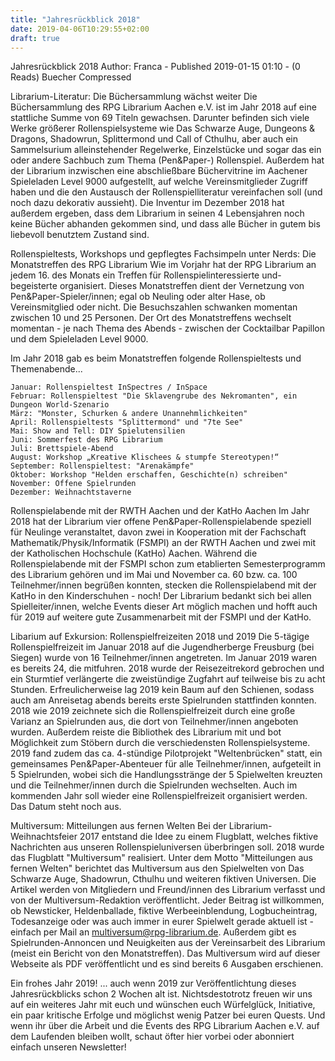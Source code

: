 ```yaml
---
title: "Jahresrückblick 2018"
date: 2019-04-06T10:29:55+02:00
draft: true
---
```


Jahresrückblick 2018
Author: Franca - Published 2019-01-15 01:10 - (0 Reads)
Buecher Compressed

Librarium-Literatur: Die Büchersammlung wächst weiter
Die Büchersammlung des RPG Librarium Aachen e.V. ist im Jahr 2018 auf eine stattliche Summe von 69 Titeln gewachsen. Darunter befinden sich viele Werke größerer Rollenspielsysteme wie Das Schwarze Auge, Dungeons & Dragons, Shadowrun, Splittermond und Call of Cthulhu, aber auch ein Sammelsurium alleinstehender Regelwerke, Einzelstücke und sogar das ein oder andere Sachbuch zum Thema (Pen&Paper-) Rollenspiel.
Außerdem hat der Librarium inzwischen eine abschließbare Büchervitrine im Aachener Spieleladen Level 9000 aufgestellt, auf welche Vereinsmitglieder Zugriff haben und die den Austausch der Rollenspielliteratur vereinfachen soll (und noch dazu dekorativ aussieht).
Die Inventur im Dezember 2018 hat außerdem ergeben, dass dem Librarium in seinen 4 Lebensjahren noch keine Bücher abhanden gekommen sind, und dass alle Bücher in gutem bis liebevoll benutztem Zustand sind.

Rollenspieltests, Workshops und gepflegtes Fachsimpeln unter Nerds: Die Monatstreffen des RPG Librarium
Wie im Vorjahr hat der RPG Librarium an jedem 16. des Monats ein Treffen für Rollenspielinteressierte und-begeisterte organisiert. Dieses Monatstreffen dient der Vernetzung von Pen&Paper-Spieler/innen; egal ob Neuling oder alter Hase, ob Vereinsmitglied oder nicht. Die Besuchszahlen schwanken momentan zwischen 10 und 25 Personen. Der Ort des Monatstreffens wechselt momentan - je nach Thema des Abends - zwischen der Cocktailbar Papillon und dem Spieleladen Level 9000.

Im Jahr 2018 gab es beim Monatstreffen folgende Rollenspieltests und Themenabende...

    Januar: Rollenspieltest InSpectres / InSpace
    Februar: Rollenspieltest "Die Sklavengrube des Nekromanten", ein Dungeon World-Szenario
    März: "Monster, Schurken & andere Unannehmlichkeiten"
    April: Rollenspieltests "Splittermond" und "7te See"
    Mai: Show and Tell: DIY Spielutensilien
    Juni: Sommerfest des RPG Librarium
    Juli: Brettspiele-Abend
    August: Workshop „Kreative Klischees & stumpfe Stereotypen!“
    September: Rollenspieltest: "Arenakämpfe"
    Oktober: Workshop "Helden erschaffen, Geschichte(n) schreiben"
    November: Offene Spielrunden
    Dezember: Weihnachtstaverne 


Rollenspielabende mit der RWTH Aachen und der KatHo Aachen
Im Jahr 2018 hat der Librarium vier offene Pen&Paper-Rollenspielabende speziell für Neulinge veranstaltet, davon zwei in Kooperation mit der Fachschaft Mathematik/Physik/Informatik (FSMPI) an der RWTH Aachen und zwei mit der Katholischen Hochschule (KatHo) Aachen. Während die Rollenspielabende mit der FSMPI schon zum etablierten Semesterprogramm des Librarium gehören und im Mai und November ca. 60 bzw. ca. 100 Teilnehmer/innen begrüßen konnten, stecken die Rollenspielabend mit der KatHo in den Kinderschuhen - noch!
Der Librarium bedankt sich bei allen Spielleiter/innen, welche Events dieser Art möglich machen und hofft auch für 2019 auf weitere gute Zusammenarbeit mit der FSMPI und der KatHo.

Libarium auf Exkursion: Rollenspielfreizeiten 2018 und 2019
Die 5-tägige Rollenspielfreizeit im Januar 2018 auf die Jugendherberge Freusburg (bei Siegen) wurde von 16 Teilnehmer/innen angetreten. Im Januar 2019 waren es bereits 24, die mitfuhren. 2018 wurde der Reisezeitrekord gebrochen und ein Sturmtief verlängerte die zweistündige Zugfahrt auf teilweise bis zu acht Stunden. Erfreulicherweise lag 2019 kein Baum auf den Schienen, sodass auch am Anreisetag abends bereits erste Spielrunden stattfinden konnten. 2018 wie 2019 zeichnete sich die Rollenspielfreizeit durch eine große Varianz an Spielrunden aus, die dort von Teilnehmer/innen angeboten wurden. Außerdem reiste die Bibliothek des Librarium mit und bot Möglichkeit zum Stöbern durch die verschiedensten Rollenspielsysteme.
2019 fand zudem das ca. 4-stündige Pilotprojekt "Weltenbrücken" statt, ein gemeinsames Pen&Paper-Abenteuer für alle Teilnehmer/innen, aufgeteilt in 5 Spielrunden, wobei sich die Handlungsstränge der 5 Spielwelten kreuzten und die Teilnehmer/innen durch die Spielrunden wechselten. Auch im kommenden Jahr soll wieder eine Rollenspielfreizeit organisiert werden. Das Datum steht noch aus.

Multiversum: Mitteilungen aus fernen Welten
Bei der Librarium-Weihnachtsfeier 2017 entstand die Idee zu einem Flugblatt, welches fiktive Nachrichten aus unseren Rollenspieluniversen überbringen soll. 2018 wurde das Flugblatt "Multiversum" realisiert. Unter dem Motto "Mitteilungen aus fernen Welten" berichtet das Multiversum aus den Spielwelten von Das Schwarze Auge, Shadowrun, Cthulhu und weiteren fiktiven Universen. Die Artikel werden von Mitgliedern und Freund/innen des Librarium verfasst und von der Multiversum-Redaktion veröffentlicht. Jeder Beitrag ist willkommen, ob Newsticker, Heldenballade, fiktive Werbeeinblendung, Logbucheintrag, Todesanzeige oder was auch immer in eurer Spielwelt gerade aktuell ist - einfach per Mail an multiversum@rpg-librarium.de. Außerdem gibt es Spielrunden-Annoncen und Neuigkeiten aus der Vereinsarbeit des Librarium (meist ein Bericht von den Monatstreffen). Das Multiversum wird auf dieser Webseite als PDF veröffentlicht und es sind bereits 6 Ausgaben erschienen.

Ein frohes Jahr 2019!
... auch wenn 2019 zur Veröffentlichtung dieses Jahresrückblicks schon 2 Wochen alt ist. Nichtsdestotrotz freuen wir uns auf ein weiteres Jahr mit euch und wünschen euch Würfelglück, Initiative, ein paar kritische Erfolge und möglichst wenig Patzer bei euren Quests. Und wenn ihr über die Arbeit und die Events des RPG Librarium Aachen e.V. auf dem Laufenden bleiben wollt, schaut öfter hier vorbei oder abonniert einfach unseren Newsletter!
